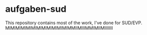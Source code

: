 # aufgaben-sud

This repository contains most of the work, I've done for SUD/EVP.
MIMIMIMIMIMIMIMIMIMIMIMIMMIIMIIIMMIMIIMIIIIIII
